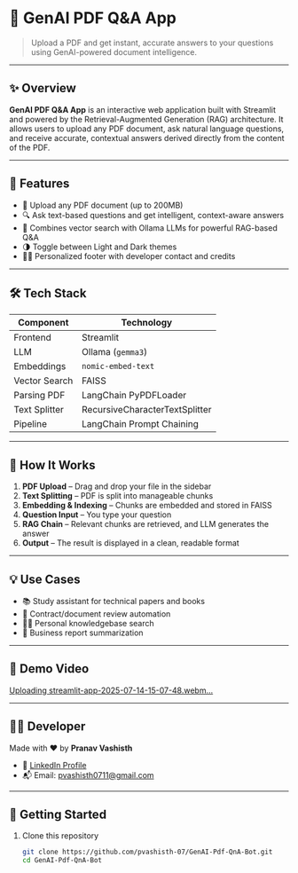 # 📄 GenAI PDF Q&A App

> Upload a PDF and get instant, accurate answers to your questions using GenAI-powered document intelligence.

---

## ✨ Overview

**GenAI PDF Q&A App** is an interactive web application built with Streamlit and powered by the Retrieval-Augmented Generation (RAG) architecture. It allows users to upload any PDF document, ask natural language questions, and receive accurate, contextual answers derived directly from the content of the PDF.

---

## 🚀 Features

- 📁 Upload any PDF document (up to 200MB)
- 🔍 Ask text-based questions and get intelligent, context-aware answers
- 🧠 Combines vector search with Ollama LLMs for powerful RAG-based Q&A
- 🌗 Toggle between Light and Dark themes
- 🙋‍♂️ Personalized footer with developer contact and credits

---

## 🛠 Tech Stack

| Component      | Technology              |
|----------------|-------------------------|
| Frontend       | Streamlit               |
| LLM            | Ollama (`gemma3`)       |
| Embeddings     | `nomic-embed-text`      |
| Vector Search  | FAISS                   |
| Parsing PDF    | LangChain PyPDFLoader   |
| Text Splitter  | RecursiveCharacterTextSplitter |
| Pipeline       | LangChain Prompt Chaining |

---

## 🧪 How It Works

1. **PDF Upload** – Drag and drop your file in the sidebar
2. **Text Splitting** – PDF is split into manageable chunks
3. **Embedding & Indexing** – Chunks are embedded and stored in FAISS
4. **Question Input** – You type your question
5. **RAG Chain** – Relevant chunks are retrieved, and LLM generates the answer
6. **Output** – The result is displayed in a clean, readable format

---

## 💡 Use Cases

- 📚 Study assistant for technical papers and books
- 🧾 Contract/document review automation
- 🧑‍💻 Personal knowledgebase search
- 💼 Business report summarization

---

## 📸 Demo Video

[Uploading streamlit-app-2025-07-14-15-07-48.webm…]()


---

## 👨‍💻 Developer

Made with ❤️ by **Pranav Vashisth**

- 🔗 [LinkedIn Profile](https://www.linkedin.com/in/pranav-vashisth/)
- 📬 Email: [pvashisth0711@gmail.com](mailto:pvashisth0711@gmail.com)

---

## 🏁 Getting Started

1. Clone this repository  
   ```bash
   git clone https://github.com/pvashisth-07/GenAI-Pdf-QnA-Bot.git
   cd GenAI-Pdf-QnA-Bot

